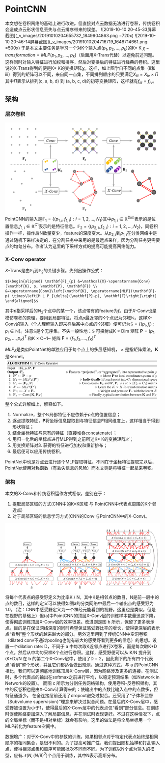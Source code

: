 # PointCNN
本文想在卷积网络的基础上进行改进。但直接对点云数据无法进行卷积，传统卷积会造成点云形状信息丢失与点云排序带来的误差。
![2019-10-10 20-45-33屏幕截图](_v_images/20191010204655732_1849904863.png =720x)
![2019-10-10 20-46-14屏幕截图](_v_images/20191010204716719_1648714661.png =500x)
于是本文主要任务是学习一个对K个输入点$(p_1, p_2,...,p_k)$的K\* K $\chi-transformation=MLP(p_1, p_2,...,p_k)$（后面用X-Trans代替）以避免前述问题。这样同时对输入特征进行加权和排序，然后对变换后的特征进行经典的卷积。这里说的X-Trans得到的便是K\* K的变换矩阵$\chi$。这样，如上图学自不同的点集（ii和iii）得到的矩阵可以不同，来自同一点集，不同排列顺序的只要满足$X_{iii} = X_{iv}\times \Pi$其中$\Pi$表示从排列(c, a, b, d) 到 (a, b, c, d)的初等变换矩阵，这样就有$f_{iii}=f_{iv}$。
## 架构
### 层次卷积
![2019-10-10 21-26-24屏幕截图](_v_images/20191010212942142_1123764080.png)
PointCNN的输入是$\mathbb{F}_1=\{(p_{1,i}, f_{1,i}):i=1,2,...,N_1\}$其中$p_{1,i} ∈\mathbb{R}^{Dim}$表示的是位置信息,$f_{1,i} ∈\mathbb{R}^{C1}$表示的是特征信息。$\mathbb{F}_2=\{(p_{2,i}, f_{2,i}):i=1,2,...,N_2\}$，同卷积操作一样，操作后N数量变少，feature的深度变大。从$p_{2,i}$到$p_{1,i}$在分类网络中是通过随机下采样决定的，在分割任务中采用的是最远点采样，因为分割任务更需要点的均匀分布。作者认为这里的下采样方式的提高可能提高网络能力。
### X-Conv operator
$X$-Trans是由$\mathbb{F}_{1}$到$\mathbb{F}_{2}$的关键步骤。先列出操作公式：
```mathjax
$$\begin{aligned} \mathbf{F}_{p} &=\mathcal{X}-\operatorname{Conv}(\mathbf{K}, p, \mathbf{P}, \mathbf{F}) \\ &=\operatorname{Conv}\left(\mathbf{K}, \operatorname{MLP}(\mathbf{P}-p) \times\left[M L P_{\delta}(\mathbf{P}-p), \mathbf{F}\right]\right) \end{aligned}$$
```
其中$p$指采样后的$N_2$个点中的某一个，该点带有的feature为$f$。由于$X$-Conv也是模仿卷积的原理，要用到局部特征，将点$p$最近邻的K个点记为邻域$\mathbb{N}$。这样X-Conv的输入（个人理解输入即采样后某中心点的K邻域）便可记为$\mathbb{S}=\left\{\left(p_{i}, f_{i}\right): p_{i} \in \mathbb{N}\right\}$。注意$\mathbb{S}$是个无序集。不失一般性地：$\mathbb{S}$ 可投射成K × Dim 矩阵 $\mathbf{P}=(p_1,p_2,...,p_K)^T$ 和K × C~1~ 矩阵 $\mathbf{F}=(f_1,f_2,...,f_K)^T$

$M L P_{\delta}$是类似PointNet的单独应用于每个点上的多层感知机， × 是指矩阵乘法，$\mathbf{K}$是Kernel。
![2019-10-11 14-21-23屏幕截图](_v_images/20191011142136246_882139047.png)
整个公式详解如上，解释如下。
1. Normalize，整个$\mathbb{N}$局部特征不应依赖于$p$点的位置信息；
2. 逐点提取特征，$\mathbf{P}$将坐标信息提取到与特征信息$\mathbf{F}$相同维度上，这样相当于得到形状特征；
3. 结合坐标特征与原有的特征（直接堆叠concatenate）；
4. 用归一化后的坐标点进行MLP得到之前所述K\* K的变换矩阵$\mathcal{X}$；
5. 用变换矩阵对3. 获得的特征进行加权和重新排布；
6. 最后便可以应用传统卷积。

PointNet中也是对点云进行逐个MLP提取特征，不同在于坐标特征提取完以后，PointNet使用对称函数（有丢失信息的风险）而本文则是将特征一起拿来卷积。
### 架构
本文的X-Conv和传统卷积运作方式相似，差别在于：
1. 提取局部区域的方式(CNN中的K×K区域 与 PointCNN中代表点周围的K个邻近点)
2. 对于局部区域的信息学习方式(CNN的Conv 与PointCNN中的X-Conv)。

![2019-10-12 10-05-33屏幕截图](_v_images/20191012100650738_399131170.png)
将每个代表点的感受野定义为比率K / N，其中K是相邻点的数目，N是前一层中的点的数目，这样的定义可以使得如图a的分类网络中最后一个输出点的感受野为1.0。（注：CNN中感受野定义为一个神经元能看到的视野，这里也是类似，但是在视野的基础上）但(a)中PointCNN的顶层X-Conv层的训练样本数量迅速下降，使得彻底训练顶层X-Conv层的效率很差。改进则是图 b 所示，保留了更多表示点。目的是在保证网络深度的同时希望保证感受野比率的增长，使得更深层的表示点“看到”整个形状的越来越大的部分。另外这里用到了传统CNN中空洞卷积（dilated conv不通过pooling也能有较大的感受野看到更多的信息）的思想。设置一个dilation rate: D，不同于 a 中每次取K近邻点进行X卷积，而是每次取K\*D个点。然后从中均匀采样K个点进行卷积。这样，感受野便可以从 K/N 提升到 (K\*D)/N
在 b 的第二个X-Conv层中，使用了D = 2，因此剩下的所有四个代表点“看到”整个形状，并且它们都适合做出预测。通过这种方式，与 a 的PointCNN相比，我们可以更彻底地训练顶层X-Conv层，因为网络涉及更多的连接。在测试时，多个代表点的输出在softmax之前进行平均，以稳定预测结果（如Network in Network的设置）。
而图 c 所示为分割任务网络架构，使用卷积-反卷积架构，其中的反卷积也是由X-Conv计算得来的：使输出中的点数比输入点中的点数多，但特征通道少。
在全连接层前还用了dropout避免过拟合。还采用了“子体积监督（Subvolume supervision）”理念来解决过拟合问题。在最后的X-Conv层中，感受野被设置为小于1，使得最后的X-Conv层中的代表点仅“看到”部分信息。在训练时促使网络更加深入了解局部信息，并在测试时表现更好。不过在这种情况下，点的全局坐标（而不是相对坐标）就会有影响。这里的做法是将全局坐标用一个MLP转化为feature空间中。

数据增广：对于X-Conv中的参数的训练，如果相邻点对于特定代表点始终是相同顺序的相同集合，是很不利的。为了提高可推广性，我们提出随机抽样和打乱输入点，使得相邻点集和顺序可能因批次不同而不同。为了训练以N个点为输入的模型，应有$\mathcal{N}\left(N,(N / 8)^{2}\right)$个点用于训练，其中N表示高斯分布。